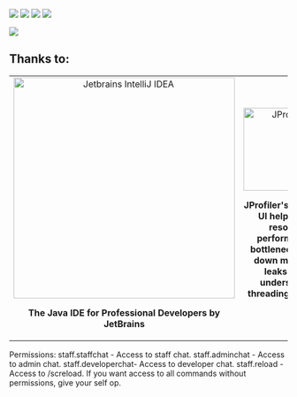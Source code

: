 [![](https://discord.com/api/guilds/135634590575493120/widget.png)](https://discord.gg/wpHCbqJRmM "Discord")
[![](https://img.shields.io/github/release/DiscordSRV/DiscordSRV.svg)](https://www.spigotmc.org/resources/1-7-1-17-staff-chat.92585/history "Latest release")
[![](https://img.shields.io/github/contributors/DiscordSRV/DiscordSRV.svg)](https://github.com/Pace1337/StaffChat/graphs/contributors "GitHub contributors")
[![](https://img.shields.io/github/license/DiscordSRV/DiscordSRV.svg)](https://github.com/Pace1337/StaffChat/blob/master/LICENSE "License")

[![](https://bstats.org/signatures/bukkit/staff%20Chat.svg)](https://bstats.org/signatures/bukkit/staff%20Chat.svg "StaffChat on bStats")

## Thanks to:
<table>
    <tr>
        <td align="center" width="50%">
            <a href="https://www.jetbrains.com/idea/"><img src="https://scarsz.me/i/x2262.png" alt="Jetbrains IntelliJ IDEA" width="400px"></img></a>
            <p><strong>The Java IDE for Professional Developers by JetBrains</strong></p>            
        </td>
        <td align="center" width="50%">
            <a href="http://www.ej-technologies.com/products/jprofiler/overview.html"><img src="https://www.ej-technologies.com/images/product_banners/jprofiler_large.png" alt="JProfiler" width="150px"></img></a>
            <p><strong>JProfiler's intuitive UI helps you resolve performance bottlenecks, pin down memory leaks and understand threading issues.</strong></p>
        </td>
    </tr>
</table>

Permissions:
staff.staffchat - Access to staff chat.
staff.adminchat - Access to admin chat.
staff.developerchat- Access to developer chat.
staff.reload - Access to /screload.
If you want access to all commands without permissions, give your self op.

